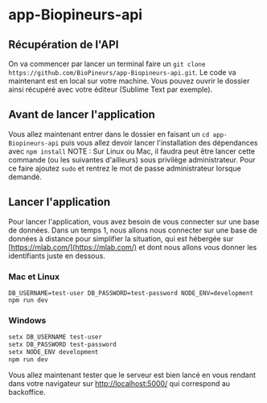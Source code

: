 # app-Biopineurs-api

## Récupération de l'API

On va commencer par lancer un terminal faire un `git clone https://github.com/BioPineurs/app-Biopineurs-api.git`.
Le code va maintenant est en local sur votre machine. Vous pouvez ouvrir le dossier ainsi récupéré avec votre éditeur (Sublime Text par exemple).

## Avant de lancer l'application
Vous allez maintenant entrer dans le dossier en faisant un `cd app-Biopineurs-api` puis vous allez devoir lancer l'installation des dépendances avec `npm install`
NOTE : Sur Linux ou Mac, il faudra peut être lancer cette commande (ou les suivantes d'ailleurs) sous privilège administrateur.
Pour ce faire ajoutez `sudo` et rentrez le mot de passe administrateur lorsque demandé.

## Lancer l'application
Pour lancer l'application, vous avez besoin de vous connecter sur une base de données. Dans un temps 1, nous allons nous connecter sur une base de données à distance pour simplifier la situation, qui est hébergée sur [https://mlab.com/](https://mlab.com/) et dont nous allons vous donner les identifiants juste en dessous.

### Mac et Linux
`DB_USERNAME=test-user DB_PASSWORD=test-password NODE_ENV=development npm run dev`

### Windows
```bash
setx DB_USERNAME test-user
setx DB_PASSWORD test-password
setx NODE_ENV development
npm run dev
```

Vous allez maintenant tester que le serveur est bien lancé en vous rendant dans votre navigateur sur [http://localhost:5000/](http://localhost:5000/) qui correspond au backoffice.
